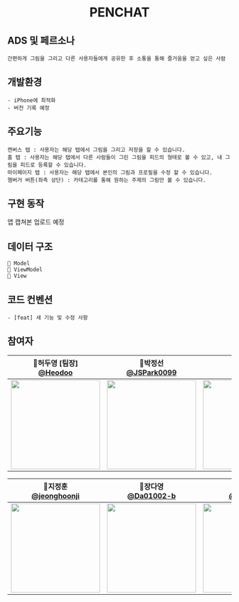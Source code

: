 <h1 align="middle">PENCHAT</h1>

## ADS 및 페르소나
```
간편하게 그림을 그리고 다른 사용자들에게 공유한 후 소통을 통해 즐거움을 얻고 싶은 사람
```


## 개발환경
```
- iPhone에 최적화
- 버전 기록 예정
```

## 주요기능
```
캔버스 탭 : 사용자는 해당 탭에서 그림을 그리고 저장을 할 수 있습니다.
홈 탭 : 사용자는 해당 탭에서 다른 사람들이 그린 그림을 피드의 형태로 볼 수 있고, 내 그림을 피드로 등록할 수 있습니다.
마이페이지 탭 : 사용자는 해당 탭에서 본인의 그림과 프로필을 수정 할 수 있습니다.
햄버거 버튼(좌측 상단) : 카테고리를 통해 원하는 주제의 그림만 볼 수 있습니다.
```


## 구현 동작
앱 캡쳐본 업로드 예정

## 데이터 구조 
```
📂 Model
📂 ViewModel
📂 View
```

## 코드 컨벤션

```
- [feat] 새 기능 및 수정 사항
```

## 참여자
| 📎허두영 [팀장]<br/>[@Heodoo](https://github.com/Heodoo)<br/> | 📎박정선<br/> [@JSPark0099](https://github.com/JSPark0099)<br/> | 📎허주희<br/>[@ZOOEY](https://github.com/ZOOEY)<br/> | 📎서광현<br/> [@seo-kh](https://github.com/seo-kh)<br/> |
| :----------------------------------------------------------: | :---------------------------------------------: | :-------------------------------------------------: |:----------------------------------------------------------: |
|<img src="https://avatars.githubusercontent.com/u/39407635?v=4" width=200> | <img src="https://avatars.githubusercontent.com/u/91583287?v=4" width=200>  | <img src="https://avatars.githubusercontent.com/u/107897929?v=4" width=200> | <img src="https://avatars.githubusercontent.com/u/68586179?v=4" width=200> |

| 📎지정훈<br/> [@jeonghoonji](https://github.com/jeonghoonji)<br/> |  📎장다영<br/> [@Da01002-b](https://github.com/Da01002)<br/> | 📎박정우<br/> [@jwoo820](https://github.com/jwoo820)<br/> | 📎서광현<br/> [@seo-kh](https://github.com/seo-kh)<br/> |
| :---------------------------------------------: | :-------------------------------------------------: | :----------------------------------------------------------: | :---------------------------------------------: |
|<img src="https://avatars.githubusercontent.com/u/73868968?v=4" width=200> | <img src="https://avatars.githubusercontent.com/u/80445363?v=4" width=200>  | <img src="https://avatars.githubusercontent.com/u/48409306?v=4" width=200> | <img src="https://avatars.githubusercontent.com/u/68586179?v=4" width=200> |






